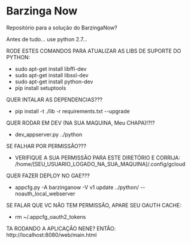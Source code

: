 # Barzinga Now 
Repositório para a solução do BarzingaNow?

Antes de tudo... use python 2.7...

RODE ESTES COMANDOS PARA ATUALIZAR AS LIBS DE SUPORTE DO PYTHON:
 - sudo apt-get install libffi-dev
 - sudo apt-get install libssl-dev
 - sudo apt-get install python-dev
 - pip install setuptools

QUER INTALAR AS DEPENDENCIAS???
 - pip install -t ./lib -r requirements.txt --upgrade

QUER RODAR EM DEV (NA SUA MAQUINA, Meu CHAPA)!?!?
 - dev_appserver.py ../python

SE FALHAR POR PERMISSÃO???
 - VERIFIQUE A SUA PERMISSÃO PARA ESTE DIRETÓRIO E CORRIJA:
	/home/[SEU_USUARIO_LOGADO_NA_SUA_MAQUINA]/.config/gcloud

QUER FAZER DEPLOY NO GAE???
 - appcfg.py -A barzinganow -V v1 update ../python/ --noauth_local_webserver

SE FALAR QUE VC NÂO TEM PERMISSÃO, APARE SEU OAUTH CACHE:
 - rm ~/.appcfg_oauth2_tokens

 TA RODANDO A APLICAÇÂO NENE? ENTÃO:
 http://localhost:8080/web/main.html
